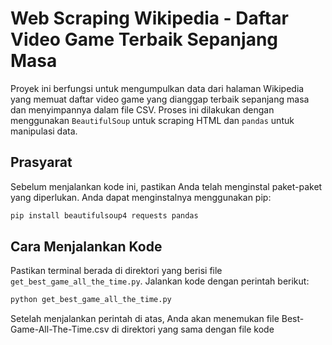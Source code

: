 # Web Scraping Wikipedia - Daftar Video Game Terbaik Sepanjang Masa

Proyek ini berfungsi untuk mengumpulkan data dari halaman Wikipedia yang memuat daftar video game yang dianggap terbaik sepanjang masa dan menyimpannya dalam file CSV. Proses ini dilakukan dengan menggunakan `BeautifulSoup` untuk scraping HTML dan `pandas` untuk manipulasi data.

## Prasyarat

Sebelum menjalankan kode ini, pastikan Anda telah menginstal paket-paket yang diperlukan. Anda dapat menginstalnya menggunakan pip:

```bash
pip install beautifulsoup4 requests pandas
```

## Cara Menjalankan Kode

Pastikan terminal berada di direktori yang berisi file `get_best_game_all_the_time.py`. Jalankan kode dengan perintah berikut:

```bash
python get_best_game_all_the_time.py
```

Setelah menjalankan perintah di atas, Anda akan menemukan file Best-Game-All-The-Time.csv di direktori yang sama dengan file kode
